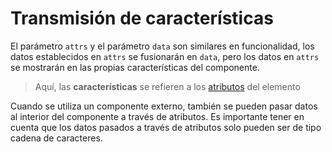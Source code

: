 <template is="exm-article">
    <a href="../../publics/examples/attr-trans/demo.html" preview></a>
    <a href="../../publics/examples/attr-trans/simple-btn.html" main></a>
</template>

# Transmisión de características

El parámetro `attrs` y el parámetro `data` son similares en funcionalidad, los datos establecidos en `attrs` se fusionarán en `data`, pero los datos en `attrs` se mostrarán en las propias características del componente.

> Aquí, las **características** se refieren a los [atributos](https://developer.mozilla.org/en-US/docs/Web/API/Element/attributes) del elemento

Cuando se utiliza un componente externo, también se pueden pasar datos al interior del componente a través de atributos. Es importante tener en cuenta que los datos pasados a través de atributos solo pueden ser de tipo cadena de caracteres.
